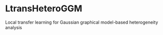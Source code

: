 # LtransHeteroGGM
Local transfer learning for Gaussian graphical model-based heterogeneity analysis
